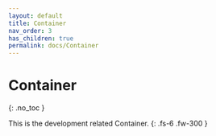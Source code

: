 ```yaml
---
layout: default
title: Container
nav_order: 3
has_children: true
permalink: docs/Container
---
```



# Container
{: .no_toc }



This is the development related Container.
{: .fs-6 .fw-300 }
